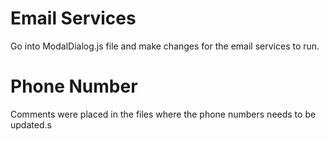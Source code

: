 # Email Services

Go into ModalDialog.js file and make changes for the email services to run.

# Phone Number

Comments were placed in the files where the phone numbers needs to be updated.s